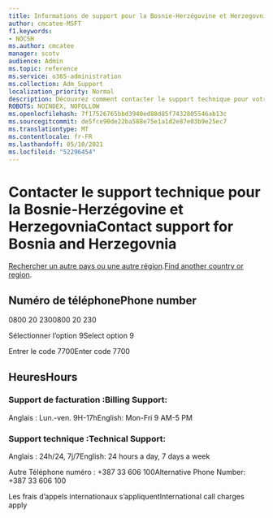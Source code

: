 ```yaml
---
title: Informations de support pour la Bosnie-Herzégovine et Herzegovnia
author: cmcatee-MSFT
f1.keywords:
- NOCSH
ms.author: cmcatee
manager: scotv
audience: Admin
ms.topic: reference
ms.service: o365-administration
ms.collection: Adm_Support
localization_priority: Normal
description: Découvrez comment contacter le support technique pour votre pays ou région.
ROBOTS: NOINDEX, NOFOLLOW
ms.openlocfilehash: 7f17526765bbd3940ed88d85f7432805546ab13c
ms.sourcegitcommit: de5fce90de22ba588e75e1a1d2e87e03b9e25ec7
ms.translationtype: MT
ms.contentlocale: fr-FR
ms.lasthandoff: 05/10/2021
ms.locfileid: "52296454"
---
```

# <a name="contact-support-for-bosnia-and-herzegovnia"></a><span data-ttu-id="abfa4-103">Contacter le support technique pour la Bosnie-Herzégovine et Herzegovnia</span><span class="sxs-lookup"><span data-stu-id="abfa4-103">Contact support for Bosnia and Herzegovnia</span></span>

<span data-ttu-id="abfa4-104">[Rechercher un autre pays ou une autre région](../../business-video/get-help-support.md).</span><span class="sxs-lookup"><span data-stu-id="abfa4-104">[Find another country or region](../../business-video/get-help-support.md).</span></span>

## <a name="phone-number"></a><span data-ttu-id="abfa4-105">Numéro de téléphone</span><span class="sxs-lookup"><span data-stu-id="abfa4-105">Phone number</span></span>
<span data-ttu-id="abfa4-106">0800 20 230</span><span class="sxs-lookup"><span data-stu-id="abfa4-106">0800 20 230</span></span>

<span data-ttu-id="abfa4-107">Sélectionner l’option 9</span><span class="sxs-lookup"><span data-stu-id="abfa4-107">Select option 9</span></span>

<span data-ttu-id="abfa4-108">Entrer le code 7700</span><span class="sxs-lookup"><span data-stu-id="abfa4-108">Enter code 7700</span></span>

## <a name="hours"></a><span data-ttu-id="abfa4-109">Heures</span><span class="sxs-lookup"><span data-stu-id="abfa4-109">Hours</span></span>
### <a name="billing-support"></a><span data-ttu-id="abfa4-110">Support de facturation :</span><span class="sxs-lookup"><span data-stu-id="abfa4-110">Billing Support:</span></span>

<span data-ttu-id="abfa4-111">Anglais : Lun.-ven. 9H-17h</span><span class="sxs-lookup"><span data-stu-id="abfa4-111">English: Mon-Fri 9 AM-5 PM</span></span>

### <a name="technical-support"></a><span data-ttu-id="abfa4-112">Support technique :</span><span class="sxs-lookup"><span data-stu-id="abfa4-112">Technical Support:</span></span>

<span data-ttu-id="abfa4-113">Anglais : 24h/24, 7j/7</span><span class="sxs-lookup"><span data-stu-id="abfa4-113">English: 24 hours a day, 7 days a week</span></span>

<span data-ttu-id="abfa4-114">Autre Téléphone numéro : +387 33 606 100</span><span class="sxs-lookup"><span data-stu-id="abfa4-114">Alternative Phone Number: +387 33 606 100</span></span>

<span data-ttu-id="abfa4-115">Les frais d’appels internationaux s’appliquent</span><span class="sxs-lookup"><span data-stu-id="abfa4-115">International call charges apply</span></span>
